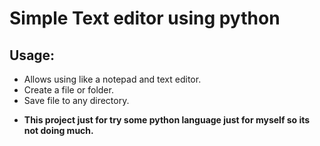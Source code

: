 
# Simple Text editor using python

## Usage:
  * Allows using like a notepad and text editor.
  * Create a file or folder. 
  * Save file to any directory.

- **This project just for try some python language just for myself so its not doing much.**
